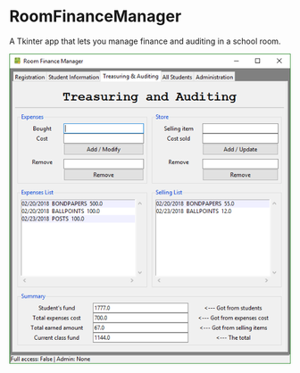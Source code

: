 # RoomFinanceManager
A Tkinter app that lets you manage finance and auditing in a school room.

<img src="https://github.com/denniel-sadian/RoomFinanceManager/blob/master/roomfinancemanager.png" width="auto" height="auto" />
